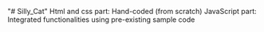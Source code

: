 "# Silly_Cat" 
Html and css part: Hand-coded (from scratch)
JavaScript part: Integrated functionalities using pre-existing sample code
